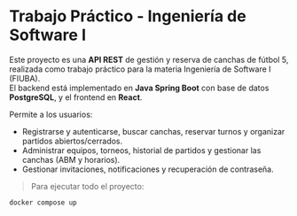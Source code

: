 # Trabajo Práctico - Ingeniería de Software I

Este proyecto es una **API REST** de gestión y reserva de canchas de fútbol 5, realizada como trabajo práctico para la materia Ingeniería de Software I (FIUBA).  
El backend está implementado en **Java Spring Boot** con base de datos **PostgreSQL**, y el frontend en **React**.

Permite a los usuarios:
- Registrarse y autenticarse, buscar canchas, reservar turnos y organizar partidos abiertos/cerrados.
- Administrar equipos, torneos, historial de partidos y gestionar las canchas (ABM y horarios).
- Gestionar invitaciones, notificaciones y recuperación de contraseña.

> Para ejecutar todo el proyecto:
```bash
docker compose up
